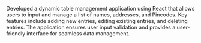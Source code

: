 Developed a dynamic table management application using React that allows users to input and manage a list of names, addresses, and Pincodes. 
Key features include adding new entries, editing existing entries, and deleting entries. The application ensures user input validation and provides a user-friendly interface for seamless data management.
